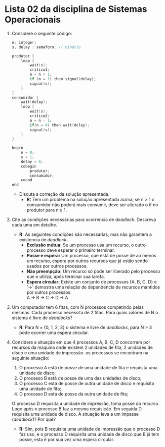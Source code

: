 # Lista 02 da disciplina de Sistemas Operacionais

1. Considere o seguinte código:

    ```go
    n: integer;
    s, delay : semaforo; // binário

    produtor {
        loop {
            wait(s);
            critico1;
            n = n + 1;
            if (n = 1) then signal(delay);
            signal(s);
        }
    }
    consumidor {
        wait(delay);
        loop {
            wait(s);
            critico2;
            n = n - 1;
            if(n = 0) then wait(delay);
            signal(s);
        }
    }

    begin
        n = 0;
        s = 1;
        delay = 0;
        cobegin
            produtor;
            consumidor;
        coend
    end
    ```

    - Discuta a correção da solução apresentada.
        - **R:** Tem um problema na solução apresentada acima, se
            n &gt; 1 o consumidor não poderá mais consumir,
            deve ser alterado o if no produtor para n &ge; 1.

2. Cite as condições necessárias para ocorrencia de *deadlock*.
   Descreva cada uma em detalhe.

    - **R:** As seguintes condições são necessarias, mas não garantem a existencia de *deadlock*.
        - **Exclusão mútua:**
          Se um processo usa um recurso, o outro processo deve esperar
          o primeiro terminar.
        - **Posse e espera:** Um processo, que está de posse de ao menos um
          recurso, espera por outros recursos que já estão sendo usados por
          outros processos.
        - **Não preempção:** Um recurso só pode ser liberado pelo processo
          que o utiliza, após terminar sua tarefa.
        - **Espera circular:** Existe um conjunto de processos {A, B, C, D}
          e '&rarr;' demostra uma relação de dependencia de recursos mantidos por outros processos.<br>
          A &rarr; B &rarr; C &rarr; D &rarr; A

3. Um computador tem 6 fitas, com N processos competindo pelas mesmas.
   Cada processo necessita de 2 fitas. Para quais valores de N o sistema
   é livre de *deadlocks*?

    - **R:** Para N = {0, 1, 2, 3} o sistema é livre de *deadlocks*, para N > 3
        pode ocorrer uma espera circular.

4. Considere a situação em que 4 processos A, B, C, D concorrem por recursos
   da maquina onde existem 2 unidades de fita, 2 unidades de disco e uma
   unidade de impressão. os processos se encontram na seguinte situação:

    1. O processo A está de posse de uma unidade de fita e requisita uma
       unidade de disco;
    2. O processo B está de posse de uma das unidades de disco;
    3. O processo C está de posse de outra unidade de disco e requisita uma
       unidade de fita;
    4. O processo D está de posse da outra unidade de fita;

    O processo D requisita a unidade de impressão, toma posse do recurso.
    Logo após o processo B faz a mesma requisição. Em seguida D requisita
    uma unidade de disco. A situação leva a um impasse (*deadlock*)? Por quê?

    - **R:** Sim, pois B requisita uma unidade de impressão que o processo D faz uso,
        e o processo D requisita uma unidade de disco que B já tem posse, esta
        é por sua vez uma espera circular.
